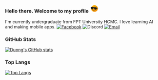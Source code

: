 ### Hello there. Welcome to my profile <img src="./cool.gif" width="30px">
I'm currently undergraduate from FPT University HCMC. I love learning AI and making mobile apps.
[![Facebook](https://img.shields.io/badge/fb-duonggg.ne-5074be?style=flat&logo=facebook&logoColor=white&labelColor=4267B2)](https://www.facebook.com/duonggg.ne/) ![Discord](https://img.shields.io/badge/Discord-duongtranthanh%239130-707bf4?style=flat&logo=discord&logoColor=white&labelColor=5865F2) [![Email](https://img.shields.io/badge/email-duongdayne1909@gmail.com-EA4335?style=flat&logo=gmail&logoColor=white&labelColor=BB001B)](mailto:duongdayne1909@gmail.com)

### GitHub Stats
[![Duong's GitHub stats](https://github-readme-stats.vercel.app/api?username=duongttr)](https://github.com/anuraghazra/github-readme-stats)
### Top Langs
[![Top Langs](https://github-readme-stats.vercel.app/api/top-langs/?username=duongttr)](https://github.com/anuraghazra/github-readme-stats)

